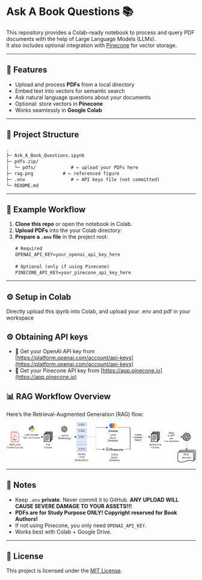# Ask A Book Questions 📚

This repository provides a Colab-ready notebook to process and query PDF documents with the help of Large Language Models (LLMs).  
It also includes optional integration with [Pinecone](https://www.pinecone.io/) for vector storage.

---

## 🚀 Features
- Upload and process **PDFs** from a local directory
- Embed text into vectors for semantic search
- Ask natural language questions about your documents
- Optional: store vectors in **Pinecone**
- Works seamlessly in **Google Colab**

---

## 📂 Project Structure
```
.
├─ Ask_A_Book_Questions.ipynb
├─ pdfs.zip/
│  └─ pdfs/             # ← upload your PDFs here
├─ rag.png           # ← referenced figure
├─ .env                 # ← API keys file (not committed)
└─ README.md
```

---

## 📖 Example Workflow

1. **Clone this repo** or open the notebook in Colab.
2. **Upload PDFs** into the your Colab directory:
3. **Prepare a `.env` file** in the project root:
   ```dotenv
   # Required
   OPENAI_API_KEY=your_openai_api_key_here

   # Optional (only if using Pinecone)
   PINECONE_API_KEY=your_pinecone_api_key_here
   ```

---

## ⚙️ Setup in Colab

Directly upload this ipynb into Colab, and upload your .env and pdf in your workspace

## ⚙️ Obtaining API keys

- 🔑 Get your OpenAI API key from [https://platform.openai.com/account/api-keys](https://platform.openai.com/account/api-keys)  
- 🌲 Get your Pinecone API key from [https://app.pinecone.io](https://app.pinecone.io)  

## 📊 RAG Workflow Overview

Here’s the Retrieval-Augmented Generation (RAG) flow:

![RAG Workflow](rag.png)

---

## 🔑 Notes
- Keep `.env` **private**. Never commit it to GitHub. **ANY UPLOAD WILL CAUSE SEVERE DAMAGE TO YOUR ASSETS!!!**
- **PDFs are for Study Purpose ONLY! Copyright reserved for Book Authors!**
- If not using Pinecone, you only need `OPENAI_API_KEY`.
- Works best with Colab + Google Drive.

---

## 📜 License
This project is licensed under the [MIT License](LICENSE).
